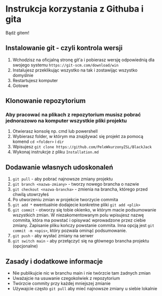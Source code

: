 # Instrukcja korzystania z Githuba i gita
Bądź gitem!

## Instalowanie git - czyli kontrola wersji
1. Wchodzisz na oficjalną stronę git'a i pobierasz wersję odpowiednią dla swojego 
systemu ```https://git-scm.com/download/win```
2. Instalujesz przeklikując wszystko na tak i zostawijąc wszystko domyślnie
3. Restartujesz komputer
4. Gotowe

## Klonowanie repozytorium
### Aby pracować na plikach z repozytorium musisz pobrać jednorazowo na komputer wszystkie pliki projektu

1. Otwierasz konsolę np. cmd lub powershell
2. Wybierasz folder, w którym ma znajdywać się projekt za pomocą komend ```cd <folder>``` i ```dir```
3. Wpisujesz ```git clone https://github.com/PeleWkurzonyZSL/BlackJack```
4. Wykonaj instrukcje z pliku ```Installation.md```

## Dodawanie własnych udoskonaleń
1.  ```git pull``` - aby pobrać najnowsze zmiany projektu
1. ```git branch <nazwa-zmiany>``` - tworzy nowego brancha o nazwie
2. ```git checkout <nazwa-brancha>``` - zmienia na brancha, którego przed chwilą utowrzyłeś 
3. Po utworzeniu zmian w projekcie tworzycie commita 
4. ```git add *``` ewentualnie dodajecie konkretne pliki ```git add <plik>```
5. ```git commit``` - otworzy się tobie okienko, w którym macie podsumowanie wszystkich zmian. W niezakomentowanym polu wpisujesz nazwę commita, która ma powstać i opisywać wprowadzone przez ciebie zmiany. Zapisanie pliku kończy powstanie commita. Inna opcją jest ```git commit -m <opis>```, który pozwala ominąć podsumowanie.
6. ```git push``` - aby wysłać zmiany na serwer
7. ```git switch main``` - aby przełączyć się na głównego brancha projektu (opcjonalne)

## Zasady i dodatkowe informacje
* Nie publikujcie nic w branchu main i nie twórzcie tam żadnych zmian
* Uważajcie na usuwanie czegokolwiek z repozytorium
* Twórzcie commity przy każdej mniejszej zmianie
* Używajcie często ```git pull``` aby mieć najnowsze zmiany u siebie lokalnie
